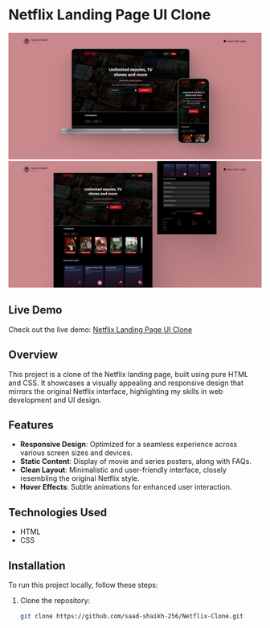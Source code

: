# Netflix Landing Page UI Clone

![Netflix Clone](https://github.com/saad-shaikh-256/Netflix-Landing-Page-Clone/blob/main/Assets/Github-Cover/Full%20Cover.jpg) 
![Netflix Clone](https://github.com/saad-shaikh-256/Netflix-Landing-Page-Clone/blob/main/Assets/Github-Cover/Full%20Cover-1.jpg) 

## Live Demo

Check out the live demo: [Netflix Landing Page UI Clone](https://xilften-clone.vercel.app/)

## Overview

This project is a clone of the Netflix landing page, built using pure HTML and CSS. It showcases a visually appealing and responsive design that mirrors the original Netflix interface, highlighting my skills in web development and UI design.

## Features

- **Responsive Design**: Optimized for a seamless experience across various screen sizes and devices.
- **Static Content**: Display of movie and series posters, along with FAQs.
- **Clean Layout**: Minimalistic and user-friendly interface, closely resembling the original Netflix style.
- **Hover Effects**: Subtle animations for enhanced user interaction.

## Technologies Used

- HTML
- CSS

## Installation

To run this project locally, follow these steps:

1. Clone the repository:
   ```bash
   git clone https://github.com/saad-shaikh-256/Netflix-Clone.git
